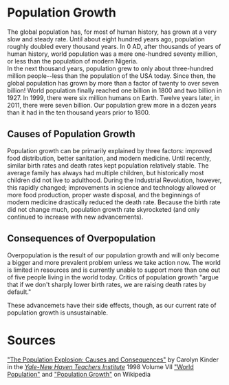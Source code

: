 # Population Growth
The global population has, for most of human history, has grown at a very slow and steady rate. Until about eight hundred years ago, population roughly doubled every thousand years.
In 0 AD, after thousands of years of human history, world population was a mere one-hundred seventy million, or less than the population of modern Nigeria.  
In the next thousand years, population grew to only about three-hundred million people--less  than the population of the USA today.
Since then, the global population has grown by more than a factor of twenty to over seven billion! World population finally reached one billion in 1800 and two billion in 1927. In 1999, there were six million humans on Earth. Twelve years later, in 2011, there were seven billion. Our population grew more in a dozen years than it had in the ten thousand years prior to 1800.

## Causes of Population Growth
Population growth can be primarily explained by three factors: improved food distribution, better sanitation, and modern medicine. 
Until recently, similar birth rates and death rates kept population relatively stable.
The average family has always had multiple children, but historically most children did not live to adulthood.
During the Industrial Revolution, however, this rapidly changed; improvements in science and technology allowed or more food production, proper waste disposal, and the beginnings of modern medicine drastically reduced the death rate. Because the birth rate did not change much, population growth rate skyrocketed (and only continued to increase with new advancements).

## Consequences of Overpopulation
Overpopulation is the result of our population growth and will only become a bigger and more prevalent problem unless we take action now. The world is limited in resources and is currently unable to support more than one out of five people living in the world today. Critics of population growth "argue that if we don't sharply lower birth rates, we are raising death rates by default." 

These advancemets have their side effects, though, as our current rate of population growth is unsustainable. 


# Sources
["The Population Explosion: Causes and Consequences"](http://www.yale.edu/ynhti/curriculum/units/1998/7/98.07.02.x.html) by Carolyn Kinder in the [*Yale-New Haven Teachers Institute*](http://www.yale.edu/ynhti/curriculum/units/1998/7/) 1998 Volume VII
["World Population"](http://en.wikipedia.org/wiki/World_population) and ["Population Growth"](http://en.wikipedia.org/wiki/Population_growth) on Wikipedia

